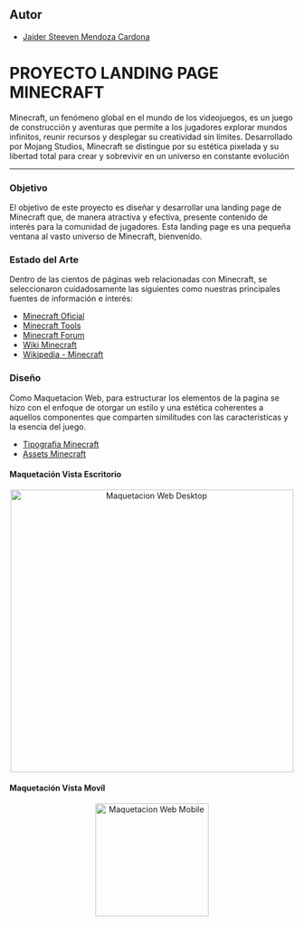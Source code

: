 ## Autor
- [Jaider Steeven Mendoza Cardona](https://github.com/Dabrox02)


# PROYECTO LANDING PAGE MINECRAFT
Minecraft, un fenómeno global en el mundo de los videojuegos, es un juego de construcción y aventuras que permite a los jugadores explorar mundos infinitos, reunir recursos y desplegar su creatividad sin límites. Desarrollado por Mojang Studios, Minecraft se distingue por su estética pixelada y su libertad total para crear y sobrevivir en un universo en constante evolución

<hr>

### Objetivo
El objetivo de este proyecto es diseñar y desarrollar una landing page de Minecraft que, de manera atractiva y efectiva, presente contenido de interés para la comunidad de jugadores. Esta landing page es una pequeña ventana al vasto universo de Minecraft, bienvenido.

### Estado del Arte
Dentro de las cientos de páginas web relacionadas con Minecraft, se seleccionaron cuidadosamente las siguientes como nuestras principales fuentes de información e interés:

- [Minecraft Oficial](https://minecraft.net/)
- [Minecraft Tools](https://minecraft.tools/es/)
- [Minecraft Forum](https://www.minecraftforum.net/)
- [Wiki Minecraft](https://minecraft.fandom.com/es/wiki/Minecraft_Wiki)
- [Wikipedia - Minecraft](https://es.wikipedia.org/wiki/Minecraft)

### Diseño
Como Maquetacion Web, para estructurar los elementos de la pagina se hizo con el enfoque de otorgar un estilo y una estética coherentes a aquellos componentes que comparten similitudes con las características y la esencia del juego. 

- [Tipografia Minecraft](https://www.dafont.com/es/minecraftia.font)
- [Assets Minecraft](https://www.dafont.com/es/minecraftia.font)
  
#### Maquetación Vista Escritorio 
<p align="center">
    <img src="assets/maquetacion/ViewDesktop.png" alt="Maquetacion Web Desktop" width="500px">
</p>

#### Maquetación Vista Movíl
<p align="center">
    <img src="assets/maquetacion/ViewMobile.png" alt="Maquetacion Web Mobile" width="200px">
</p>
